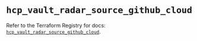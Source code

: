 # `hcp_vault_radar_source_github_cloud`

Refer to the Terraform Registry for docs: [`hcp_vault_radar_source_github_cloud`](https://registry.terraform.io/providers/hashicorp/hcp/0.98.1/docs/resources/vault_radar_source_github_cloud).
